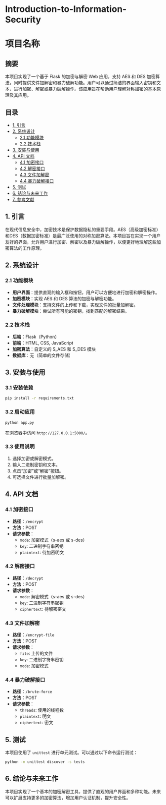 # Introduction-to-Information-Security

# 项目名称

## 摘要
本项目实现了一个基于 Flask 的加密与解密 Web 应用，支持 AES 和 DES 加密算法，同时提供文件加解密和暴力破解功能。用户可以通过简洁的界面输入密钥和文本，进行加密、解密或暴力破解操作。该应用旨在帮助用户理解对称加密的基本原理及其应用。


## 目录
- [1. 引言](#引言)
- [2. 系统设计](#系统设计)
  - [2.1 功能模块](#功能模块)
  - [2.2 技术栈](#技术栈)
- [3. 安装与使用](#安装与使用)
- [4. API 文档](#api-文档)
  - [4.1 加密接口](#加密接口)
  - [4.2 解密接口](#解密接口)
  - [4.3 文件加解密](#文件加解密)
  - [4.4 暴力破解接口](#暴力破解接口)
- [5. 测试](#测试)
- [6. 结论与未来工作](#结论与未来工作)
- [7. 参考文献](#参考文献)

## 1. 引言
在现代信息安全中，加密技术是保护数据隐私的重要手段。AES（高级加密标准）和DES（数据加密标准）是最广泛使用的对称加密算法。本项目旨在实现一个用户友好的界面，允许用户进行加密、解密以及暴力破解操作，以便更好地理解这些加密算法的工作原理。

## 2. 系统设计

### 2.1 功能模块
- **用户界面**：提供直观的输入框和按钮，用户可以方便地进行加密和解密操作。
- **加密模块**：实现 AES 和 DES 算法的加密与解密功能。
- **文件处理模块**：支持文件的上传和下载，实现文件的批量加解密。
- **暴力破解模块**：尝试所有可能的密钥，找到匹配的解密结果。

### 2.2 技术栈
- **后端**：Flask（Python）
- **前端**：HTML, CSS, JavaScript
- **加密算法**：自定义的 S_AES 和 S_DES 模块
- **数据库**：无（简单的文件存储）

## 3. 安装与使用
### 3.1 安装依赖
```bash
pip install -r requirements.txt
```

### 3.2 启动应用
```bash
python app.py
```
在浏览器中访问 `http://127.0.0.1:5000/`。

### 3.3 使用说明
1. 选择加密或解密模式。
2. 输入二进制密钥和文本。
3. 点击“加密”或“解密”按钮。
4. 可选择文件进行批量加解密。

## 4. API 文档

### 4.1 加密接口
- **路径**：`/encrypt`
- **方法**：POST
- **请求参数**：
  - `mode`: 加密模式（s-aes 或 s-des）
  - `key`: 二进制字符串密钥
  - `plaintext`: 待加密明文

### 4.2 解密接口
- **路径**：`/decrypt`
- **方法**：POST
- **请求参数**：
  - `mode`: 解密模式（s-aes 或 s-des）
  - `key`: 二进制字符串密钥
  - `ciphertext`: 待解密密文

### 4.3 文件加解密
- **路径**：`/encrypt-file`
- **方法**：POST
- **请求参数**：
  - `file`: 上传的文件
  - `key`: 二进制字符串密钥
  - `mode`: 加密模式

### 4.4 暴力破解接口
- **路径**：`/brute-force`
- **方法**：POST
- **请求参数**：
  - `threads`: 使用的线程数
  - `plaintext`: 明文
  - `ciphertext`: 密文

## 5. 测试
本项目使用了 `unittest` 进行单元测试。可以通过以下命令运行测试：
```bash
python -m unittest discover -s tests
```

## 6. 结论与未来工作
本项目实现了一个基本的加密解密工具，提供了直观的用户界面和多种功能。未来可以扩展支持更多的加密算法，增加用户认证机制，提升安全性。
